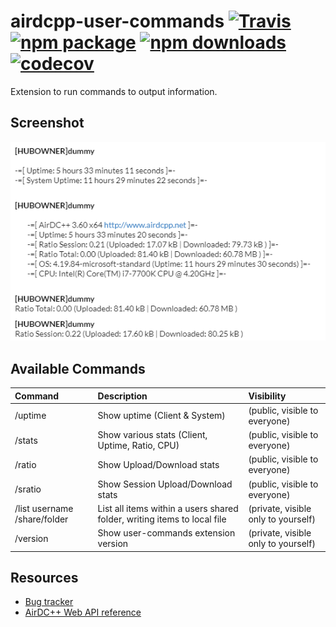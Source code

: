 # airdcpp-user-commands [![Travis][build-badge]][build] [![npm package][npm-badge]][npm] [![npm downloads][npm-dl-badge]][npm] [![codecov][coverage-badge]][coverage]

Extension to run commands to output information.

## Screenshot

![Output](doc/commands_output.png?raw=true "Output")

## Available Commands

| Command | Description | Visibility |
| :--- | :--- | :--- |
| /uptime | Show uptime (Client & System) | (public, visible to everyone) |
| /stats  | Show various stats (Client, Uptime, Ratio, CPU)| (public, visible to everyone) |
| /ratio  | Show Upload/Download stats| (public, visible to everyone) |
| /sratio | Show Session Upload/Download stats| (public, visible to everyone) |
| /list username /share/folder | List all items within a users shared folder, writing items to local file | (private, visible only to yourself) |
| /version | Show user-commands extension version| (private, visible only to yourself) |

## Resources

- [Bug tracker](https://github.com/peps1/airdcpp-user-commands/issues)
- [AirDC++ Web API reference](https://airdcpp.docs.apiary.io/)

[build-badge]: https://img.shields.io/travis/peps1/airdcpp-user-commands/master.svg?style=flat-square
[build]: https://travis-ci.org/peps1/airdcpp-user-commands

[npm-badge]: https://img.shields.io/npm/v/airdcpp-user-commands.svg?style=flat-square
[npm]: https://www.npmjs.org/package/airdcpp-user-commands
[npm-dl-badge]: https://img.shields.io/npm/dt/airdcpp-user-commands?label=npm%20downloads&style=flat-square

[coverage-badge]: https://codecov.io/gh/peps1/airdcpp-user-commands/branch/master/graph/badge.svg
[coverage]: https://codecov.io/gh/peps1/airdcpp-user-commands